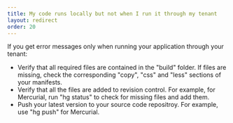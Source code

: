 ```yaml
---
title: My code runs locally but not when I run it through my tenant
layout: redirect
order: 20
---
```


If you get error messages only when running your application through your tenant:

* Verify that all required files are contained in the "build" folder. If files are missing, check the corresponding "copy", "css" and "less" sections of your manifests.
* Verify that all the files are added to revision control. For example, for Mercurial, run "hg status" to check for missing files and add them.
* Push your latest version to your source code repositroy. For example, use "hg push" for Mercurial.